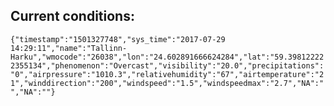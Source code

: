 ## Current conditions: 
 ``` {"timestamp":"1501327748","sys_time":"2017-07-29 14:29:11","name":"Tallinn-Harku","wmocode":"26038","lon":"24.602891666624284","lat":"59.398122222355134","phenomenon":"Overcast","visibility":"20.0","precipitations":"0","airpressure":"1010.3","relativehumidity":"67","airtemperature":"21","winddirection":"200","windspeed":"1.5","windspeedmax":"2.7","NA":"","NA":""} ```
